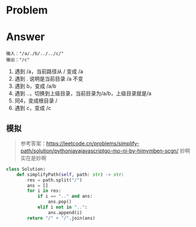 # Problem
# Answer
```
输入："/a/./b/../../c/"
输出："/c"
```
1. 遇到 /a，当前路径从 / 变成 /a
2. 遇到 . 说明是当前目录 /a 不变
3. 遇到 b，变成 /a/b
4. 遇到 ..，切换到上级目录，当前目录为/a/b，上级目录就是/a
5. 同4，变成根目录 /
6. 遇到 c，变成 /c

## 模拟
> 参考答案：https://leetcode.cn/problems/simplify-path/solution/pythonjavajavascriptgo-mo-ni-by-himymben-scgn/
妙啊实在是妙啊
```python
class Solution:
    def simplifyPath(self, path: str) -> str:
        res = path.split("/")
        ans = []
        for i in res:
            if i == ".." and ans:
                ans.pop()
            elif i not in "..":
                ans.append(i)
        return "/" + "/".join(ans)
```